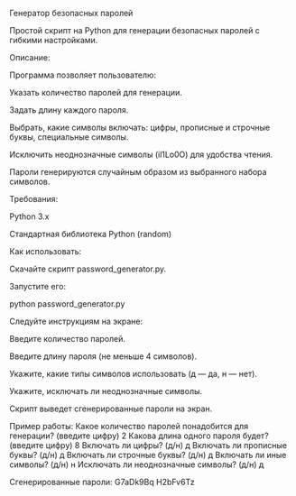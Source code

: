 Генератор безопасных паролей

Простой скрипт на Python для генерации безопасных паролей с гибкими настройками.

Описание:

Программа позволяет пользователю:

Указать количество паролей для генерации.

Задать длину каждого пароля.

Выбрать, какие символы включать: цифры, прописные и строчные буквы, специальные символы.

Исключить неоднозначные символы (il1Lo0O) для удобства чтения.

Пароли генерируются случайным образом из выбранного набора символов.

Требования:

Python 3.x

Стандартная библиотека Python (random)

Как использовать:

Скачайте скрипт password_generator.py.

Запустите его:

python password_generator.py


Следуйте инструкциям на экране:

Введите количество паролей.

Введите длину пароля (не меньше 4 символов).

Укажите, какие типы символов использовать (д — да, н — нет).

Укажите, исключать ли неоднозначные символы.

Скрипт выведет сгенерированные пароли на экран.

Пример работы:
Какое количество паролей понадобится для генерации? (введите цифру)
2
Какова длина одного пароля будет? (введите цифру)
8
Включать ли цифры? (д/н)
д
Включать ли прописные буквы? (д/н)
д
Включать ли строчные буквы? (д/н)
д
Включать ли иные символы? (д/н)
н
Исключать ли неоднозначные символы? (д/н)
д

Сгенерированные пароли:
G7aDk9Bq
H2bFv6Tz
